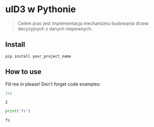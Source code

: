 # uID3 w Pythonie
> Celem prac jest implementacja mechanizmu budowania drzew decyzyjnych z danych niepewnych.


## Install

`pip install your_project_name`

## How to use

Fill me in please! Don't forget code examples:

```python
1+1
```




    2



```python
print('fs')
```

    fs


